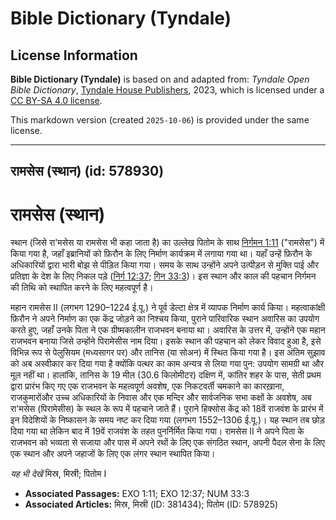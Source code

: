 # Bible Dictionary (Tyndale)

## License Information

**Bible Dictionary (Tyndale)** is based on and adapted from: _Tyndale Open Bible Dictionary_, [Tyndale House Publishers](https://tyndaleopenresources.com/), 2023, which is licensed under a [CC BY-SA 4.0 license](https://creativecommons.org/licenses/by-sa/4.0/legalcode.en).

This markdown version (created `2025-10-06`) is provided under the same license.



--------------------------------

## रामसेस (स्थान) (id: 578930)

रामसेस (स्थान)
==============

स्थान (जिसे रा'मसेस या रामसेस भी कहा जाता है) का उल्लेख पितोम के साथ [निर्गमन 1:11](https://ref.ly/Exod1:11) ("रामसेस") में किया गया है, जहाँ इब्रानियों को फ़िरौन के लिए निर्माण कार्यक्रम में लगाया गया था। यहाँ उन्हें फ़िरौन के अधिकारियों द्वारा भारी बोझ से पीड़ित किया गया। समय के साथ उन्होंने अपने उत्पीड़न से मुक्ति पाई और प्रतिज्ञा के देश के लिए निकल पड़े ([निर्ग 12:37](https://ref.ly/Exod12:37); [गिन 33:3](https://ref.ly/Num33:3))। इस स्थान और काल की पहचान निर्गमन की तिथि को स्थापित करने के लिए महत्वपूर्ण है।

महान रामसेस II (लगभग 1290–1224 ई.पू.) ने पूर्व डेल्टा क्षेत्र में व्यापक निर्माण कार्य किया। महत्वाकांक्षी फ़िरौन ने अपने निर्माण का एक केंद्र जोड़ने का निश्चय किया, पुराने पारिवारिक स्थान अवारिस का उपयोग करते हुए, जहाँ उनके पिता ने एक ग्रीष्मकालीन राजभवन बनाया था। अवारिस के उत्तर में, उन्होंने एक महान राजभवन बनाया जिसे उन्होंने पिरामेसीस नाम दिया। इसके स्थान की पहचान को लेकर विवाद हुआ है, इसे विभिन्न रूप से पेलुसियम (मध्यसागर पर) और तानिस (या सोअन) में स्थित किया गया है। इस अंतिम सुझाव को अब अस्वीकार कर दिया गया है क्योंकि पत्थर का काम अन्यत्र से लिया गया पुन: उपयोग सामग्री था और मूल नहीं था। हालांकि, तानिस के 19 मील (30\.6 किलोमीटर) दक्षिण में, कांतिर शहर के पास, सेती प्रथम द्वारा प्रारंभ किए गए एक राजभवन के महत्वपूर्ण अवशेष, एक निकटवर्ती चमकाने का कारख़ाना, राजकुमारोंऔर उच्च अधिकारियों के निवास और एक मन्दिर और सार्वजनिक सभा कक्षों के अवशेष, अब रा'मसेस (पिरामेसीस) के स्थल के रूप में पहचाने जाते हैं। पुराने हिक्सोस केंद्र को 18वें राजवंश के प्रारंभ में इन विदेशियों के निष्कासन के समय नष्ट कर दिया गया (लगभग 1552–1306 ई.पू.)। यह स्थान तब छोड़ दिया गया था लेकिन बाद में 19वें राजवंश के तहत पुनर्निर्मित किया गया। रामसेस II ने अपने पिता के राजभवन को भव्यता से सजाया और पास में अपने रथों के लिए एक संगठित स्थान, अपनी पैदल सेना के लिए एक स्थान और अपने जहाजों के लिए एक लंगर स्थान स्थापित किया।

*यह भी देखें* मिस्र, मिस्री; पितोम I

* **Associated Passages:** EXO 1:11; EXO 12:37; NUM 33:3
* **Associated Articles:** मिस्र, मिस्री (ID: 381434); पितोम (ID: 578925)

